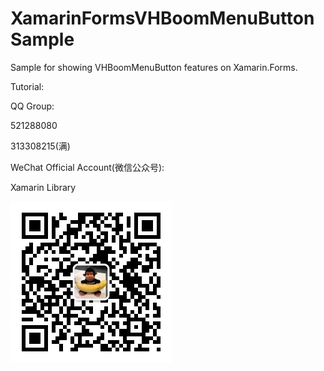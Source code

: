 # XamarinFormsVHBoomMenuButtonSample
Sample for showing VHBoomMenuButton features on Xamarin.Forms.

Tutorial:


QQ Group:

521288080

313308215(满)

WeChat Official Account(微信公众号):

Xamarin Library

<img src="https://github.com/jingliancui/XamarinFormsVHBoomMenuButtonSample/blob/main/Images/wechatqrcode.jpg?raw=true"/>

